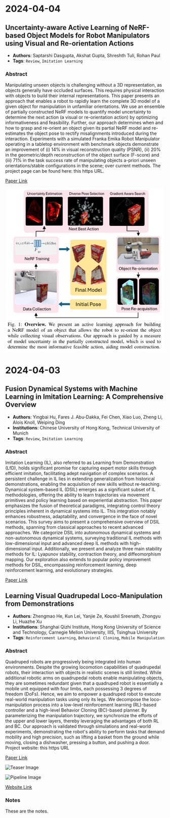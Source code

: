 # 2024-04-04

## Uncertainty-aware Active Learning of NeRF-based Object Models for Robot Manipulators using Visual and Re-orientation Actions

- **Authors**: Saptarshi Dasgupta, Akshat Gupta, Shreshth Tuli, Rohan Paul
- **Tags**: `Review`, `Imitation Learning`

### Abstract

Manipulating unseen objects is challenging without a 3D representation, as objects generally have occluded surfaces. This requires physical interaction with objects to build their internal representations. This paper presents an approach that enables a robot to rapidly learn the complete 3D model of a given object for manipulation in unfamiliar orientations. We use an ensemble of partially constructed NeRF models to quantify model uncertainty to determine the next action (a visual or re-orientation action) by optimizing informativeness and feasibility. Further, our approach determines when and how to grasp and re-orient an object given its partial NeRF model and re-estimates the object pose to rectify misalignments introduced during the interaction. Experiments with a simulated Franka Emika Robot Manipulator operating in a tabletop environment with benchmark objects demonstrate an improvement of (i) 14% in visual reconstruction quality (PSNR), (ii) 20% in the geometric/depth reconstruction of the object surface (F-score) and (iii) 71% in the task success rate of manipulating objects a-priori unseen orientations/stable configurations in the scene; over current methods. The project page can be found here: this https URL.

[Paper Link](https://arxiv.org/abs/2404.01812)

![Teaser Image](imgs/2024-04-04_00-49.png)


# 2024-04-03

## Fusion Dynamical Systems with Machine Learning in Imitation Learning: A Comprehensive Overview

- **Authors**: Yingbai Hu, Fares J. Abu-Dakka, Fei Chen, Xiao Luo, Zheng Li, Alois Knoll, Weiping Ding
- **Institutions**: Chinese University of Hong Kong, Technical University of Munich
- **Tags**: `Review`, `Imitation Learning`

### Abstract

Imitation Learning (IL), also referred to as Learning from Demonstration (LfD), holds significant promise for capturing expert motor skills through efficient imitation, facilitating adept navigation of complex scenarios. A persistent challenge in IL lies in extending generalization from historical demonstrations, enabling the acquisition of new skills without re-teaching. Dynamical system-based IL (DSIL) emerges as a significant subset of IL methodologies, offering the ability to learn trajectories via movement primitives and policy learning based on experiential abstraction. This paper emphasizes the fusion of theoretical paradigms, integrating control theory principles inherent in dynamical systems into IL. This integration notably enhances robustness, adaptability, and convergence in the face of novel scenarios. This survey aims to present a comprehensive overview of DSIL methods, spanning from classical approaches to recent advanced approaches. We categorize DSIL into autonomous dynamical systems and non-autonomous dynamical systems, surveying traditional IL methods with low-dimensional input and advanced deep IL methods with high-dimensional input. Additionally, we present and analyze three main stability methods for IL: Lyapunov stability, contraction theory, and diffeomorphism mapping. Our exploration also extends to popular policy improvement methods for DSIL, encompassing reinforcement learning, deep reinforcement learning, and evolutionary strategies.

[Paper Link](https://arxiv.org/abs/2403.19916)

## Learning Visual Quadrupedal Loco-Manipulation from Demonstrations

- **Authors**: Zhengmao He, Kun Lei, Yanjie Ze, Koushil Sreenath, Zhongyu Li, Huazhe Xu
- **Institutions**: Shanghai Qizhi Institute, Hong Kong University of Science and Technology, Carnegie Mellon University, IIIS, Tsinghua University
- **Tags**: `Reinforcement Learning`, `Behavioral Cloning`, `Mobile Manipulation`

### Abstract

Quadruped robots are progressively being integrated into human environments. Despite the growing locomotion capabilities of quadrupedal robots, their interaction with objects in realistic scenes is still limited. While additional robotic arms on quadrupedal robots enable manipulating objects, they are sometimes redundant given that a quadruped robot is essentially a mobile unit equipped with four limbs, each possessing 3 degrees of freedom (DoFs). Hence, we aim to empower a quadruped robot to execute real-world manipulation tasks using only its legs. We decompose the loco-manipulation process into a low-level reinforcement learning (RL)-based controller and a high-level Behavior Cloning (BC)-based planner. By parameterizing the manipulation trajectory, we synchronize the efforts of the upper and lower layers, thereby leveraging the advantages of both RL and BC. Our approach is validated through simulations and real-world experiments, demonstrating the robot's ability to perform tasks that demand mobility and high precision, such as lifting a basket from the ground while moving, closing a dishwasher, pressing a button, and pushing a door. Project website: this https URL

[Paper Link](https://arxiv.org/abs/2403.20328)

![Teaser Image](../imgs/2024-04-04_00-30.png)

![Pipeline Image](../imgs/2024-04-04_00-30_1.png)

[Website Link](https://zhengmaohe.github.io/leg-manip)

### Notes

These are the notes.
